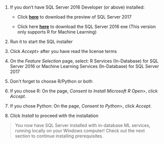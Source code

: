 1. If you don’t have SQL Server 2016 Developer (or above) installed:

    * Click [**here**](https://www.microsoft.com/en-us/evalcenter/evaluate-sql-server-2017-ctp/) to download the preview of SQL Server 2017

    * Click here [**here**](http://go.microsoft.com/fwlink/?LinkID=799009) to download the SQL Server 2016 exe  (This version only supports R for Machine Learning)

2. Run it to start the SQL installer
3. Click *Accept*> after you have read the license terms
4. On the *Feature Selection* page, select: R Services (In-Database) for SQL Server 2016 or Machine Learning Services (In-Database) for SQL Server 2017
5. Don't forget to choose R/Python or both
6. If you chose R: On the page, *Consent to Install Microsoft R Open*>, click *Accept*.
7. If you chose Python: On the page, *Consent to Python*>, click *Accept*.
8. Click *Install* to proceed with the installation

> You now have SQL Server installed with in-database ML services, running locally on your Windows computer! Check out the next section to continue installing prerequisites.
